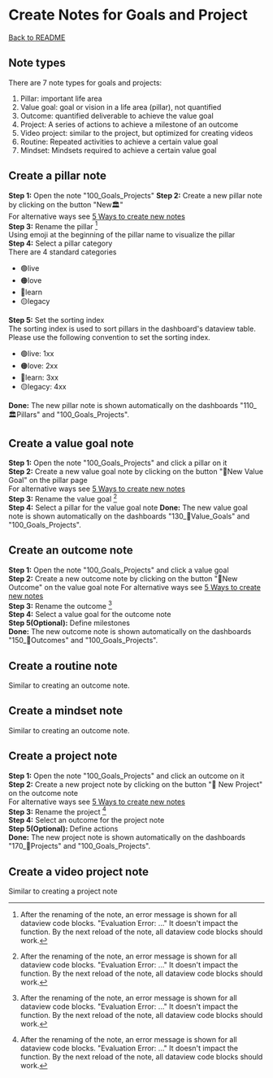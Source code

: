 # Create Notes for Goals and Project
[Back to README](../../README.md)

## Note types

There are 7 note types for goals and projects:

1. Pillar: important life area
2. Value goal: goal or vision in a life area (pillar), not quantified
3. Outcome: quantified deliverable to achieve the value goal
4. Project: A series of actions to achieve a milestone of an outcome
5. Video project: similar to the project, but optimized for creating videos
6. Routine: Repeated activities to achieve a certain value goal
7. Mindset: Mindsets required to achieve a certain value goal

## Create a pillar note

**Step 1:** Open the note "100_Goals_Projects"
**Step 2:** Create a new pillar note by clicking on the button "New🏛"  
For alternative ways see [5 Ways to create new notes](QS_a1_5_ways_to_create_new_notes.md)   
**Step 3:** Rename the pillar [^1]  
Using emoji at the beginning of the pillar name to visualize the pillar  
**Step 4:** Select a pillar category  
There are 4 standard categories    

- 🟢live  
- 🟠love  
- 🔵learn   
- 🟡legacy  

**Step 5:** Set the sorting index  
The sorting index is used to sort pillars in the dashboard's dataview table. Please use the following convention to set the sorting index.  

- 🟢live:  1xx  
- 🟠love: 2xx  
- 🔵learn: 3xx  
- 🟡legacy: 4xx  


**Done:** The new pillar note is shown automatically on the dashboards "110_🏛Pillars" and "100_Goals_Projects".  

## Create a value goal note
**Step 1:** Open the note "100_Goals_Projects" and click a pillar on it  
**Step 2:** Create a new value goal note by clicking on the button "🌟New Value Goal" on the pillar page  
For alternative ways see [5 Ways to create new notes](QS_a1_5_ways_to_create_new_notes.md)   
**Step 3:** Rename the value goal [^1]  
**Step 4:** Select a pillar for the value goal note 
**Done:** The new value goal note is shown automatically on the dashboards "130_🌟Value_Goals" and "100_Goals_Projects".  

## Create an outcome note
**Step 1:** Open the note "100_Goals_Projects" and click a value goal  
**Step 2:** Create a new outcome note by clicking on the button "🎯New Outcome" on the value goal note 
For alternative ways see [5 Ways to create new notes](QS_a1_5_ways_to_create_new_notes.md)   
**Step 3:** Rename the outcome [^1]  
**Step 4:** Select a value goal for the outcome note  
**Step 5(Optional):** Define milestones  
**Done:** The new outcome note is shown automatically on the dashboards "150_🎯Outcomes" and "100_Goals_Projects".  

## Create a routine note
Similar to creating an outcome note.  

## Create a mindset note
Similar to creating an outcome note.  

## Create a project note
**Step 1:** Open the note "100_Goals_Projects" and click an outcome on it  
**Step 2:** Create a new project note by clicking on the button "💎 New Project" on the outcome note  
For alternative ways see [5 Ways to create new notes](QS_a1_5_ways_to_create_new_notes.md)   
**Step 3:** Rename the project [^1]  
**Step 4:** Select an outcome for the project note  
**Step 5(Optional):** Define actions  
**Done:** The new project note is shown automatically on the dashboards "170_💎Projects" and "100_Goals_Projects".  

## Create a video project note
Similar to creating a project note  


[^1]: After the renaming of the note, an error message is shown for all dataview code blocks. "Evaluation Error: ..." It doesn't impact the function. By the next reload of the note, all dataview code blocks should work. 